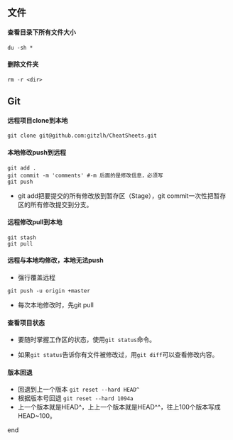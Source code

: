 ## 文件
#### 查看目录下所有文件大小
`du -sh * `
#### 删除文件夹
`rm -r <dir>`
## Git

#### 远程项目clone到本地
`git clone git@github.com:gitzlh/CheatSheets.git`
#### 本地修改push到远程
```
git add .
git commit -m 'comments' #-m 后面的是修改信息，必须写
git push
```
- git add把要提交的所有修改放到暂存区（Stage），git commit一次性把暂存区的所有修改提交到分支。
[](img/gitadd.jpg)
[](img/gitcommit.jpg)
#### 远程修改pull到本地
```
git stash
git pull
```
#### 远程与本地均修改，本地无法push
- 强行覆盖远程
```
git push -u origin +master
```
- 每次本地修改时，先git pull

#### 查看项目状态
- 要随时掌握工作区的状态，使用`git status`命令。

- 如果`git status`告诉你有文件被修改过，用`git diff`可以查看修改内容。

#### 版本回退
- 回退到上一个版本
`git reset --hard HEAD^`
- 根据版本号回退
`git reset --hard 1094a`
- 上一个版本就是HEAD^，上上一个版本就是HEAD^^，往上100个版本写成HEAD~100。

end


